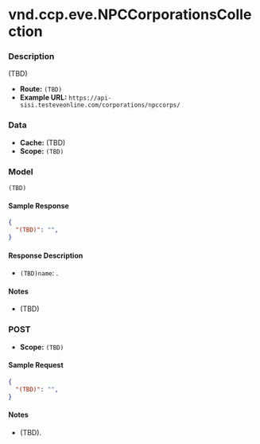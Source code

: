 # vnd.ccp.eve.NPCCorporationsCollection 

### Description
(TBD)


- **Route:** `(TBD)`
- **Example URL:** `https://api-sisi.testeveonline.com/corporations/npccorps/`

### Data

- **Cache:** (TBD)
- **Scope:** `(TBD)`

### Model
```
(TBD)
```

#### Sample Response

```json
{
  "(TBD)": "",
}
```

#### Response Description

- `(TBD)name`: .

#### Notes

- (TBD)

### POST

- **Scope:** `(TBD)`

#### Sample Request

```json
{
  "(TBD)": "",
}
```

#### Notes

- (TBD).


